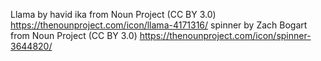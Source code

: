 Llama by havid ika from Noun Project (CC BY 3.0) https://thenounproject.com/icon/llama-4171316/
spinner by Zach Bogart from Noun Project (CC BY 3.0) https://thenounproject.com/icon/spinner-3644820/
